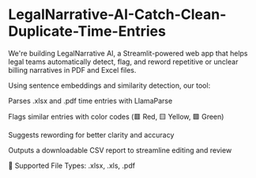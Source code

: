 # LegalNarrative-AI-Catch-Clean-Duplicate-Time-Entries
We're building LegalNarrative AI, a Streamlit-powered web app that helps legal teams automatically detect, flag, and reword repetitive or unclear billing narratives in PDF and Excel files.

Using sentence embeddings and similarity detection, our tool:

Parses .xlsx and .pdf time entries with LlamaParse

Flags similar entries with color codes (🟥 Red, 🟨 Yellow, 🟩 Green)

Suggests rewording for better clarity and accuracy

Outputs a downloadable CSV report to streamline editing and review

📂 Supported File Types: .xlsx, .xls, .pdf
